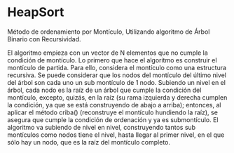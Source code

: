 # HeapSort
Método de ordenamiento por Montículo, Utilizando algoritmo de  Árbol Binario con Recursividad.

El algoritmo empieza con un vector de N elementos que no cumple la condición de montículo.
Lo primero que hace el algoritmo es construir el montículo de partida. Para ello, considera el
montículo como una estructura recursiva. Se puede considerar que los nodos del montículo del último nivel del árbol son cada uno un sub montículo de 1 nodo. Subiendo un nivel en el árbol, cada nodo es la raíz de un árbol que cumple la condición del montículo, excepto, quizás, en la raíz (su rama izquierda y derecha cumplen la condición, ya que se está construyendo de abajo a arriba); entonces, al aplicar el método criba() (reconstruye el montículo hundiendo la raíz), se asegura que cumple la condición de ordenación y ya es submontículo. El algoritmo va subiendo de nivel en nivel, construyendo tantos sub montículos como nodos tiene el nivel, hasta llegar al primer nivel, en el que sólo hay un nodo, que es la raíz del montículo completo.
